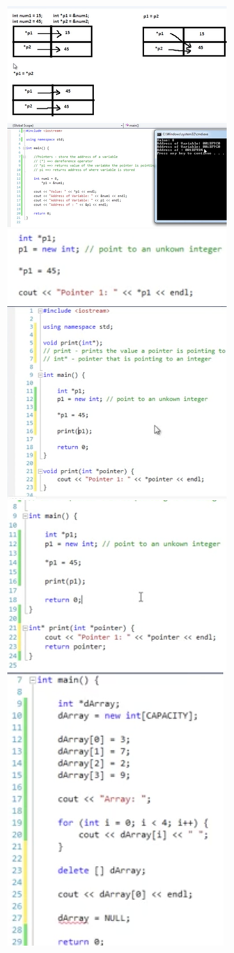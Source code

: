 ![](../img/pointers-1-drawing.png)
![](../img/pointers-2.png)
![](../img/pointers-3-heap.png)
![](../img/pointers-4-function.png)
![](../img/pointers-5-function-return.png)
![](../img/pointers-6-heap-array.png)
